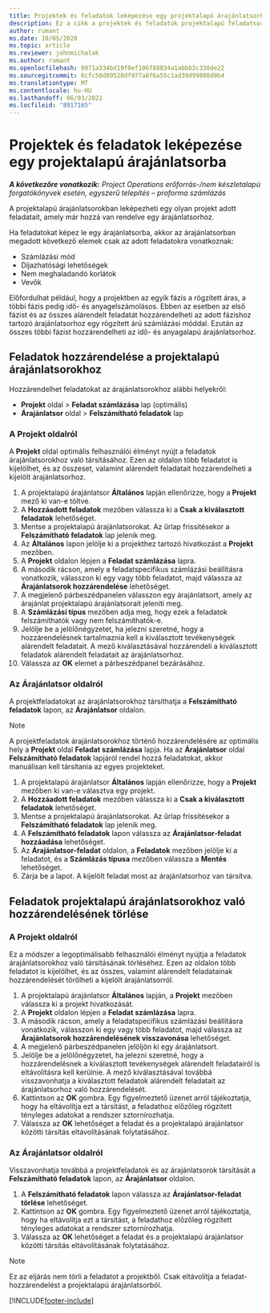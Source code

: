 ```yaml
---
title: Projektek és feladatok leképezése egy projektalapú árajánlatsorba
description: Ez a cikk a projektek és feladatok projektalapú feladatsorra való leképezésével kapcsolatban tartalmaz tájékoztatást.
author: rumant
ms.date: 10/05/2020
ms.topic: article
ms.reviewer: johnmichalak
ms.author: rumant
ms.openlocfilehash: 8971a334bd19f0ef106f88034a1abbb3c338de22
ms.sourcegitcommit: 6cfc50d89528df977a8f6a55c1ad39d99800d9b4
ms.translationtype: MT
ms.contentlocale: hu-HU
ms.lasthandoff: 06/03/2022
ms.locfileid: "8917165"
---
```

# <a name="map-projects-and-tasks-to-a-project-based-quote-line"></a>Projektek és feladatok leképezése egy projektalapú árajánlatsorba

_**A következőre vonatkozik:** Project Operations erőforrás-/nem készletalapú forgatókönyvek esetén, egyszerű telepítés – proforma számlázás_

A projektalapú árajánlatsorokban leképezheti egy olyan projekt adott feladatait, amely már hozzá van rendelve egy árajánlatsorhoz.

Ha feladatokat képez le egy árajánlatsorba, akkor az árajánlatsorban megadott következő elemek csak az adott feladatokra vonatkoznak:

- Számlázási mód
- Díjazhatósági lehetőségek
- Nem meghaladandó korlátok
- Vevők

Előfordulhat például, hogy a projektben az egyik fázis a rögzített áras, a többi fázis pedig idő- és anyagelszámolásos. Ebben az esetben az első fázist és az összes alárendelt feladatát hozzárendelheti az adott fázishoz tartozó árajánlatsorhoz egy rögzített árú számlázási móddal. Ezután az összes többi fázist hozzárendelheti az idő- és anyagalapú árajánlatsorhoz.

## <a name="associate-tasks-to-project-based-quote-lines"></a>Feladatok hozzárendelése a projektalapú árajánlatsorokhoz

Hozzárendelhet feladatokat az árajánlatsorokhoz alábbi helyekről:

- **Projekt** oldal > **Feladat számlázása** lap (optimális)
- **Árajánlatsor** oldal > **Felszámítható feladatok** lap 

### <a name="from-the-project-page"></a>A Projekt oldalról

A **Projekt** oldal optimális felhasználói élményt nyújt a feladatok árajánlatsorokhoz való társításához. Ezen az oldalon több feladatot is kijelölhet, és az összeset, valamint alárendelt feladatait hozzárendelheti a kijelölt árajánlatsorhoz.

1. A projektalapú árajánlatsor **Általános** lapján ellenőrizze, hogy a **Projekt** mező ki van-e töltve.
2. A **Hozzáadott feladatok** mezőben válassza ki a **Csak a kiválasztott feladatok** lehetőséget.
3. Mentse a projektalapú árajánlatsorokat. Az űrlap frissítésekor a **Felszámítható feladatok** lap jelenik meg.
4. Az **Általános** lapon jelölje ki a projekthez tartozó hivatkozást a **Projekt** mezőben.
5. A **Projekt** oldalon lépjen a **Feladat számlázása** lapra.
6. A második rácson, amely a feladatspecifikus számlázási beállításra vonatkozik, válasszon ki egy vagy több feladatot, majd válassza az **Árajánlatsorok hozzárendelése** lehetőséget.
7. A megjelenő párbeszédpanelen válasszon egy árajánlatsort, amely az árajánlat projektalapú árajánlatsorait jeleníti meg.
8. A **Számlázási típus** mezőben adja meg, hogy ezek a feladatok felszámíthatók vagy nem felszámíthatók-e.
9. Jelölje be a jelölőnégyzetet, ha jelezni szeretné, hogy a hozzárendelésnek tartalmaznia kell a kiválasztott tevékenységek alárendelt feladatait. A mező kiválasztásával hozzárendeli a kiválasztott feladatok alárendelt feladatait az árajánlatsorhoz.
10. Válassza az **OK** elemet a párbeszédpanel bezárásához.

### <a name="from-the-quote-line-page"></a>Az Árajánlatsor oldalról

A projektfeladatokat az árajánlatsorokhoz társíthatja a **Felszámítható feladatok** lapon, az **Árajánlatsor** oldalon.

>[!NOTE]
>A projektfeladatok árajánlatsorokhoz történő hozzárendelésére az optimális hely a **Projekt** oldal **Feladat számlázása** lapja. Ha az **Árajánlatsor** oldal **Felszámítható feladatok** lapjáról rendel hozzá feladatokat, akkor manuálisan kell társítania az egyes projekteket.

1. A projektalapú árajánlatsor **Általános** lapján ellenőrizze, hogy a **Projekt** mezőben ki van-e választva egy projekt.
2. A **Hozzáadott feladatok** mezőben válassza ki a **Csak a kiválasztott feladatok** lehetőséget.
3. Mentse a projektalapú árajánlatsorokat. Az űrlap frissítésekor a **Felszámítható feladatok** lap jelenik meg.
4. A **Felszámítható feladatok** lapon válassza az **Árajánlatsor-feladat hozzáadása** lehetőséget.
5. Az **Árajánlatsor-feladat** oldalon, a **Feladatok** mezőben jelölje ki a feladatot, és a **Számlázás típusa** mezőben válassza a **Mentés** lehetőséget. 
6. Zárja be a lapot. A kijelölt feladat most az árajánlatsorhoz van társítva.

## <a name="disassociate-tasks-from-projectbased-quote-lines"></a>Feladatok projektalapú árajánlatsorokhoz való hozzárendelésének törlése

### <a name="from-the-project-page"></a>A Projekt oldalról

Ez a módszer a legoptimálisabb felhasználói élményt nyújtja a feladatok árajánlatsorokhoz való társításának törléséhez. Ezen az oldalon több feladatot is kijelölhet, és az összes, valamint alárendelt feladatainak hozzárendelését törölheti a kijelölt árajánlatsorról.

1. A projektalapú árajánlatsor **Általános** lapján, a **Projekt** mezőben válassza ki a projekt hivatkozását.
2. A **Projekt** oldalon lépjen a **Feladat számlázása** lapra.
3. A második rácson, amely a feladatspecifikus számlázási beállításra vonatkozik, válasszon ki egy vagy több feladatot, majd válassza az **Árajánlatsorok hozzárendelésének visszavonása** lehetőséget.
4. A megjelenő párbeszédpanelen jelöljön ki egy árajánlatsort.
5. Jelölje be a jelölőnégyzetet, ha jelezni szeretné, hogy a hozzárendelésnek a kiválasztott tevékenységek alárendelt feladatairól is eltávolításra kell kerülnie. A mező kiválasztásával továbbá visszavonhatja a kiválasztott feladatok alárendelt feladatait az árajánlatsorhoz való hozzárendelését.
6. Kattintson az **OK** gombra. Egy figyelmeztető üzenet arról tájékoztatja, hogy ha eltávolítja ezt a társítást, a feladathoz előzőleg rögzített tényleges adatokat a rendszer sztornírozhatja. 
7. Válassza az **OK** lehetőséget a feladat és a projektalapú árajánlatsor közötti társítás eltávolításának folytatásához.

### <a name="from-the-quote-line-page"></a>Az Árajánlatsor oldalról

Visszavonhatja továbbá a projektfeladatok és az árajánlatsorok társítását a **Felszámítható feladatok** lapon, az **Árajánlatsor** oldalon.

1. A **Felszámítható feladatok** lapon válassza az **Árajánlatsor-feladat törlése** lehetőséget.
2. Kattintson az **OK** gombra. Egy figyelmeztető üzenet arról tájékoztatja, hogy ha eltávolítja ezt a társítást, a feladathoz előzőleg rögzített tényleges adatokat a rendszer sztornírozhatja. 
3. Válassza az **OK** lehetőséget a feladat és a projektalapú árajánlatsor közötti társítás eltávolításának folytatásához.

>[!NOTE]
> Ez az eljárás nem törli a feladatot a projektből. Csak eltávolítja a feladat-hozzárendelést a projektalapú árajánlatsorból.


[!INCLUDE[footer-include](../../includes/footer-banner.md)]